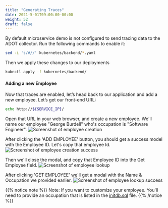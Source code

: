 ```yaml
---
title: "Generating Traces"
date: 2021-5-01T09:00:00-00:00
weight: 52
draft: false
---
```


By default microservice demo is not configured to send tracing data to the ADOT collector. Run the following
commands to enable it:
```bash
sed -i 's/#//' kubernetes/backend/*.yaml
```

Then we apply these changes to our deployments
```bash
kubectl apply -f kubernetes/backend/
```

#### Adding a new Employee

Now that traces are enabled, let’s head back to our application and add a new employee. Let’s get our front-end URL:
```bash
echo http://${SERVICE_IP}/
```

Open that URL in your web browser, and create a new employee. We'll name our employee "George Burdell" who's
occupation is "Software Engineer".
![Screenshot of employee creation](/images/observability-with-adot/frontend-create-employee.png)

After clicking the 'ADD EMPLOYEE' button, you should get a success model with the Employee ID.
Let's copy that employee Id.
![Screenshot of employee creation success](/images/observability-with-adot/frontend-create-employee-success.png)

Then we'll close the modal, and copy that Employee ID into the Get Employee field.
![Screenshot of employee lookup](/images/observability-with-adot/frontend-lookup-employee.png)

After clicking 'GET EMPLOYEE' we'll get a modal with the Name & Occupation we provided earlier.
![Screenshot of employee lookup success](/images/observability-with-adot/frontend-lookup-employee-success.png)

{{% notice note %}}
Note: If you want to customize your employee. You'll need to provide an occupation that is listed in the
[initdb.sql](https://github.com/overdrive3000/adot-demo/blob/main/jaeger-tracing-salary-postgres/initdb.sql#L8-L12)
file.
{{% /notice %}}

